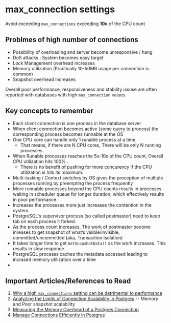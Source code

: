 # max_connection settings
Avoid exceeding `max_connections` exceeding **10x** of the CPU count


## Problmes of high number of connections
* Possibility of overloading and server become unresponsive / hang
* DoS attacks : System becomes easy target
* Lock Management overhead increases
* Memory utilization (Practically 10-50MB usage per connection is common)
* Snapshot overhead increases

Overall poor performance, responsiveness and stability issuse are often reported with databases with high `max_connection` values

## Key concepts to remember
* Each client connection is one process in the database server
* When client connection becomes active (some query to process) the corresponding process becomes runnable at the OS
* One CPU core can handle only 1 runable process at a time.
  * That means, if there are N CPU cores, There will be only N running processes.
* When Runable processes reaches the 5x-10x of the CPU count, Overall CPU utilization hits 100% .
  * There is no benefit of pushing for more concurency if the CPU utilization is hits its maximum.
* Multi-tasking / Context switches by OS gives the preception of multiple processes running by preempting the process frequently
* More runnable processes beyond the CPU counts results in processes waiting in scheduler queue for longer duration, which effectively results in poor performance.
* Increases the processes more just increases the contention in the system.
* PostgreSQL's supervisor process (so called postmaster) need to keep tab on each process it forked.
 * As the process count increases, The work of postmaster become inreases to get snapshot of what’s visible/invisible, committed/uncommitted (aka, Transaction Isolation)
 * It takes longer time to get  `GetSnapshotData()` as the work increases. This results in slow responce.
 * PostgreSQL processs caches the metadata accessed leading to incrased memory utilization over a time
 * 
  
## Important Articles/References to Read
 1. [Why a high `max_connections` setting can be detrimental to performance](https://richyen.com/postgres/2021/09/03/less-is-more-max-connections.html)
 2. [Analyzing the Limits of Connection Scalability in Postgres](https://www.citusdata.com/blog/2020/10/08/analyzing-connection-scalability/) -- Memory and Poor snapshot scalability 
 3. [Measuring the Memory Overhead of a Postgres Connection](https://blog.anarazel.de/2020/10/07/measuring-the-memory-overhead-of-a-postgres-connection/)
 4. [Manage Connections Efficiently in Postgres](https://brandur.org/postgres-connections)




  
